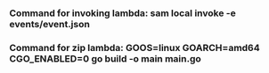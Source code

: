 ### Command for invoking lambda: sam local invoke -e events/event.json
### Command for zip lambda: GOOS=linux GOARCH=amd64 CGO_ENABLED=0 go build -o main main.go
